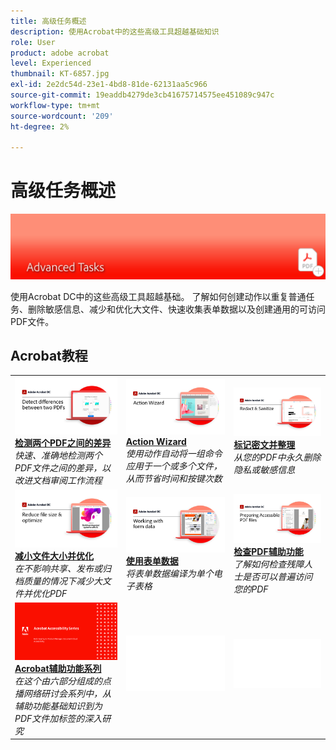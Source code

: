 ```yaml
---
title: 高级任务概述
description: 使用Acrobat中的这些高级工具超越基础知识
role: User
product: adobe acrobat
level: Experienced
thumbnail: KT-6857.jpg
exl-id: 2e2dc54d-23e1-4bd8-81de-62131aa5c966
source-git-commit: 19eaddb4279de3cb41675714575ee451089c947c
workflow-type: tm+mt
source-wordcount: '209'
ht-degree: 2%

---
```


# 高级任务概述

![Acrobat快速入门图像](../assets/Hero-AdvancedTasks.png)

使用Acrobat DC中的这些高级工具超越基础。 了解如何创建动作以重复普通任务、删除敏感信息、减少和优化大文件、快速收集表单数据以及创建通用的可访问PDF文件。

## Acrobat教程

<table style="table-layout:fixed">
<tr>
  <td>
    <a href="compare.md">
      <img alt="检测两个PDF之间的差异" src="../assets/Compare_1280.png" />
    </a>
    <div>
    <a href="compare.md"><strong>检测两个PDF之间的差异</strong></a>
    </div>
    <em>快速、准确地检测两个PDF文件之间的差异，以改进文档审阅工作流程</em>
    <br>
  </td>
  <td>
    <a href="action.md">
      <img alt="Action Wizard" src="../assets/Action.jpg" />
    </a>
    <div>
    <a href="action.md"><strong>Action Wizard</strong></a>
    </div>
    <em>使用动作自动将一组命令应用于一个或多个文件，从而节省时间和按键次数</em>
    <br>
  </td>
  <td>
    <a href="redact.md">
      <img alt="标记密文并整理" src="../assets/Redact.jpg" />
    </a>
    <div>
    <a href="redact.md"><strong>标记密文并整理</strong></a>
    </div>
    <em>从您的PDF中永久删除隐私或敏感信息</em>
    <br>
  </td>  
</tr>
<tr>
  <td>
    <a href="reduce.md">
      <img alt="减小文件大小并优化" src="../assets/Reduce.jpg" />
    </a>
    <div>
    <a href="reduce.md"><strong>减小文件大小并优化</strong></a>
    </div>
    <em>在不影响共享、发布或归档质量的情况下减少大文件并优化PDF</em>
    <br>
  </td>
  <td>
    <a href="formdata.md">
      <img alt="Action Wizard" src="../assets/FormData.jpg" />
    </a>
    <div>
    <a href="formdata.md"><strong>使用表单数据</strong></a>
    </div>
    <em>将表单数据编译为单个电子表格</em>
    <br>
  </td>
  <td>
    <a href="accessibility.md">
      <img alt="检查PDF辅助功能" src="../assets/PreparingAccessible.jpg" />
    </a>
    <div>
    <a href="accessibility.md"><strong>检查PDF辅助功能</strong></a>
    </div>
    <em>了解如何检查残障人士是否可以普遍访问您的PDF</em>
    <br>
  </td>
</tr>
<tr>
  <td>
    <a href="accessibility-series.md">
      <img alt="准备具有辅助工具的PDF文件" src="../assets/Accessibilityseries_1280.png" />
    </a>
    <div>
    <a href="accessibility-series.md"><strong>Acrobat辅助功能系列</strong></a>
    </div>
    <em>在这个由六部分组成的点播网络研讨会系列中，从辅助功能基础知识到为PDF文件加标签的深入研究</em>
    <br>
  </td>
  <td>
   <img alt="间隔符" src="../assets/Whitespacer.png" />
    <div>
    <br>
  </td>
  <td>
   <img alt="间隔符" src="../assets/Whitespacer.png" />
    <div>
    <br>
  </td>
</tr>
</table>
